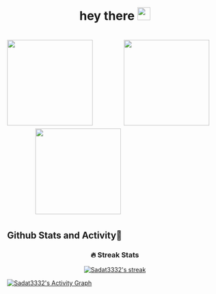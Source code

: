 <div id="header" align="center">
<h1>
           hey there
  <img src="https://media.giphy.com/media/hvRJCLFzcasrR4ia7z/giphy.gif" width="30px"/>
</h1>
 
</div>
 <h1>
   
   <img src="https://media.giphy.com/media/hS42TuYYnANLFR9IRQ/giphy.gif" width="200px"/>
   &nbsp;&nbsp;&nbsp;&nbsp;
   &nbsp;&nbsp;&nbsp;&nbsp;
    <img src="https://media.giphy.com/media/juua9i2c2fA0AIp2iq/giphy.gif" width="200px"/>
     &nbsp;&nbsp;&nbsp;&nbsp;
   &nbsp;&nbsp;&nbsp;&nbsp;
   <img src="https://media.giphy.com/media/hS42TuYYnANLFR9IRQ/giphy.gif" width="200px"/>
 
    
  
   
 
 
  </h1>




  <h2>Github Stats and Activity🎯</h2>
  <div id="header" align="center">

  <h3>🔥 Streak Stats</h3>

  <!-- GitHub Readme Streak Stats - https://github.com/Sadat3332/github-readme-streak-stats -->
  <p>
    <a href="https://github.com/Sadat3332/github-readme-streak-stats">
      <img title="🔥 Get streak stats for your profile at git.io/streak-stats" alt="Sadat3332's streak" src="https://streak-stats.demolab.com/?user=Sadat3332&theme=violet-dark&card&hide_border=true"/>
    </a>
    </div>
   
  <a href="https://github.com/ashutosh00710/github-readme-activity-graph"><img alt="Sadat3332's Activity Graph" src="https://github-readme-activity-graph.vercel.app/graph/?username=Sadat3332&bg_color=1F222E&color=F8D866&line=F85D7F&point=FFFFFF&hide_border=true" /></a>



<!--
**Sadat3332/Sadat3332** is a ✨ _special_ ✨ repository because its `README.md` (this file) appears on your GitHub profile.

Here are some ideas to get you started:

- 🔭 I’m currently working on ...
- 🌱 I’m currently learning ...
- 👯 I’m looking to collaborate on ...
- 🤔 I’m looking for help with ...
- 💬 Ask me about ...
- 📫 How to reach me: ...
- 😄 Pronouns: ...
- ⚡ Fun fact: ...
-->
